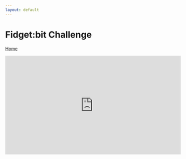 ```yaml
---
layout: default
---
```


# Fidget:bit Challenge
[Home](./)

<iframe width="560" height="315" src="https://www.youtube.com/embed/3LBTkLsjHGQ" frameborder="0" allowfullscreen></iframe>
